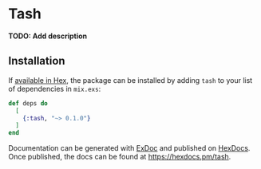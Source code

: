 # Tash

**TODO: Add description**

## Installation

If [available in Hex](https://hex.pm/docs/publish), the package can be installed
by adding `tash` to your list of dependencies in `mix.exs`:

```elixir
def deps do
  [
    {:tash, "~> 0.1.0"}
  ]
end
```

Documentation can be generated with [ExDoc](https://github.com/elixir-lang/ex_doc)
and published on [HexDocs](https://hexdocs.pm). Once published, the docs can
be found at <https://hexdocs.pm/tash>.

